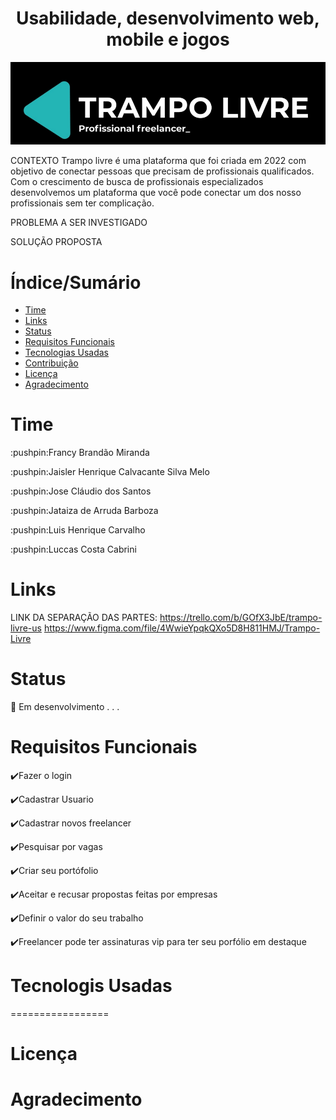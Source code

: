 <h1 align="center">Usabilidade, desenvolvimento web, mobile e jogos</h1>
<img src="Trampo livre01.png">

CONTEXTO
Trampo livre é uma plataforma que foi criada em 2022 com objetivo de conectar pessoas que precisam de profissionais qualificados. Com o crescimento de busca de profissionais especializados desenvolvemos um plataforma que você pode conectar um dos nosso profissionais sem ter complicação.


PROBLEMA A SER INVESTIGADO


SOLUÇÃO PROPOSTA




Índice/Sumário
=================
<!--ts-->
   * [Time](#Time)
   * [Links](#Links)
   * [Status](#Status)
   * [Requisitos Funcionais](#Requisitos-Funcionais)
   * [Tecnologias Usadas](#Tecnologis-Usadas)
   * [Contribuição](#Contribuição)
   * [Licença](#Licença)
   * [Agradecimento](#Agradecimento)
<!--te-->

Time
=================
<p>:pushpin:Francy Brandão Miranda</p>
<p>:pushpin:Jaisler Henrique Calvacante Silva Melo</p>
<p>:pushpin:Jose Cláudio dos Santos</p>
<p>:pushpin:Jataiza de Arruda Barboza</p>
<p>:pushpin:Luis Henrique Carvalho</p>
<p>:pushpin:Luccas Costa Cabrini</p>

Links
=================

LINK DA SEPARAÇÃO DAS PARTES:
https://trello.com/b/GOfX3JbE/trampo-livre-us
https://www.figma.com/file/4WwieYpqkQXo5D8H811HMJ/Trampo-Livre

Status
=================
🚧 Em desenvolvimento . . .

Requisitos Funcionais
=================
<p>✔️Fazer o login <p>
<p>✔️Cadastrar Usuario</p>
<p>✔️Cadastrar novos freelancer</p>
<p>✔️Pesquisar por vagas</p> 
<p>✔️Criar seu portófolio</p>
<p>✔️Aceitar e recusar propostas feitas por empresas
<p>✔️Definir o valor do seu trabalho </p>
<p>✔️Freelancer pode ter assinaturas vip para ter seu porfólio em destaque</p>

  
Tecnologis Usadas
=================

=================

Licença
=================

Agradecimento
=================
